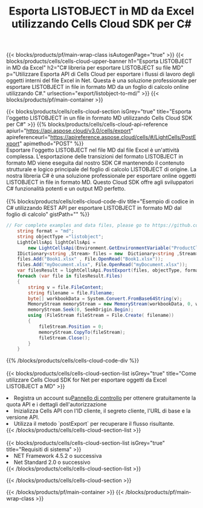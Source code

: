 ﻿---
title:  Esporta LISTOBJECT in MD da Excel utilizzando Cells Cloud SDK per C#
description:  Aspose.Cells Cloud REST API supporta l'esportazione di file in formato {0} in {1} utilizzando {2}.
---
{{< blocks/products/pf/main-wrap-class isAutogenPage="true" >}}
{{< blocks/products/cells/cells-cloud-upper-banner h1="Esporta LISTOBJECT in MD da Excel" h2="C# libreria per esportare LISTOBJECT su file MD" p="Utilizzare Esporta API di Cells Cloud per esportare i flussi di lavoro degli oggetti interni del file Excel in Net. Questa è una soluzione professionale per esportare LISTOBJECT in file in formato MD da un foglio di calcolo online utilizzando C#." urlsection="export/listobject-to-md/" >}}
{{< blocks/products/pf/main-container >}}

{{< blocks/products/cells/cells-cloud-section isGrey="true" title="Esporta l\'oggetto LISTOBJECT in un file in formato MD utilizzando Cells Cloud SDK per C#" >}}
{{% blocks/products/cells/cells-cloud-api-reference apiurl="https://api.aspose.cloud/v3.0/cells/export" apireferenceurl="https://apireference.aspose.cloud/cells/#/LightCells/PostExport" apimethod="POST" %}}
<br/>
Esportare l'oggetto LISTOBJECT nel file MD dal file Excel è un'attività complessa. L'esportazione delle transizioni del formato LISTOBJECT in formato MD viene eseguita dal nostro SDK C# mantenendo il contenuto strutturale e logico principale del foglio di calcolo LISTOBJECT di origine. La nostra libreria C# è una soluzione professionale per esportare online oggetti LISTOBJECT in file in formato MD. Questo Cloud SDK offre agli sviluppatori C# funzionalità potenti e un output MD perfetto.
<br/>
<br/>
{{% blocks/products/cells/cells-cloud-code-div title="Esempio di codice in C# utilizzando REST API per esportare LISTOBJECT in formato MD dal foglio di calcolo" gistPath="" %}}
  
```cs
// For complete examples and data files, please go to https://github.com/aspose-cells-cloud/aspose-cells-cloud-dotnet/
    string format = "md";
    string objectType ="listobject";
    LightCellsApi lightCellsApi =
        new LightCellsApi(Environment.GetEnvironmentVariable("ProductClientId"), Environment.GetEnvironmentVariable("ProductClientSecret"));
    IDictionary<string ,Stream> files = new  Dictionary<string ,Stream>();
    files.Add("Book1.xlsx" , File.OpenRead("Book1.xlsx"));
    files.Add("myDocument.xlsx", File.OpenRead("myDocument.xlsx"));
    var filesResult = lightCellsApi.PostExport(files, objectType, format);
    foreach (var file in filesResult.Files)
    {
        string v = file.FileContent;
        string filename = file.Filename;
        byte[] workbookData = System.Convert.FromBase64String(v);
        MemoryStream memoryStream = new MemoryStream(workbookData, 0, workbookData.Length);
        memoryStream.Seek(0, SeekOrigin.Begin);
        using (FileStream fileStream = File.Create( filename))
        {
            fileStream.Position = 0;
            memoryStream.CopyTo(fileStream);
            fileStream.Close();
        }
    }
```
   
{{% /blocks/products/cells/cells-cloud-code-div %}}
<br/>
<br/>
{{< blocks/products/cells/cells-cloud-section-list isGrey="true" title="Come utilizzare Cells Cloud SDK for Net per esportare oggetti da Excel LISTOBJECT a MD" >}}
<li> Registra un account su<a href="https://dashboard.aspose.cloud/">Pannello di controllo</a> per ottenere gratuitamente la quota API e i dettagli dell'autorizzazione</li>
<li>Inizializza Cells API con l'ID cliente, il segreto cliente, l'URL di base e la versione API.</li>
<li>Utilizza il metodo `postExport` per recuperare il flusso risultante.</li>
{{< /blocks/products/cells/cells-cloud-section-list >}}
<br/>
<br/>
{{< blocks/products/cells/cells-cloud-section-list isGrey="true" title="Requisiti di sistema" >}}
<li>NET Framework 4.5.2 o successiva</li>
<li>Net Standard 2.0 o successivo</li>
{{< /blocks/products/cells/cells-cloud-section-list >}}

{{< /blocks/products/cells/cells-cloud-section >}}

{{< /blocks/products/pf/main-container >}}
{{< /blocks/products/pf/main-wrap-class >}}
